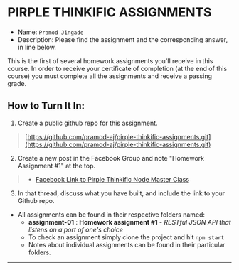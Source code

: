 # PIRPLE THINKIFIC ASSIGNMENTS

- Name: `Pramod Jingade`
- Description: Please find the assignment and the corresponding answer, in line below.

This is the first of several homework assignments you'll receive in this course. In order to receive your certificate of completion (at the end of this course) you must complete all the assignments and receive a passing grade. 

## How to Turn It In:

1. Create a public github repo for this assignment. 
> [https://github.com/pramod-aj/pirple-thinkific-assignments.git](https://github.com/pramod-aj/pirple-thinkific-assignments.git)

2. Create a new post in the Facebook Group  and note "Homework Assignment #1" at the top.
> - [Facebook Link to Pirple Thinkific Node Master Class](https://www.facebook.com/groups/1282717078530848/)


3. In that thread, discuss what you have built, and include the link to your Github repo. 
- All assignments can be found in their respective folders named:
    - **assignment-01** : **Homework assignment #1** - _RESTful JSON API that listens on a port of one's choice_    
    - To check an assignment simply clone the project and hit `npm start`
    - Notes about individual assignments can be found in their particular folders.

---


